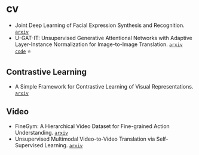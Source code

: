 # cv

- Joint Deep Learning of Facial Expression Synthesis and Recognition. [`arxiv`](https://arxiv.org/pdf/2002.02194.pdf)
- U-GAT-IT: Unsupervised Generative Attentional Networks with Adaptive Layer-Instance Normalization for Image-to-Image Translation. [`arxiv`](https://arxiv.org/abs/1907.10830) [`code`](https://github.com/znxlwm/UGATIT-pytorch) :star:

## Contrastive Learning

- A Simple Framework for Contrastive Learning of Visual Representations. [`arxiv`](https://arxiv.org/pdf/2002.05709.pdf)

## Video

- FineGym: A Hierarchical Video Dataset for Fine-grained Action Understanding. [`arxiv`](https://arxiv.org/abs/2004.06704)
- Unsupervised Multimodal Video-to-Video Translation via Self-Supervised Learning. [`arxiv`](https://arxiv.org/abs/2004.06502)